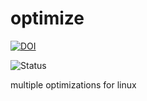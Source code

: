 optimize
========

[![DOI](https://zenodo.org/badge/4102/sinfallas/optimize.svg)](https://zenodo.org/badge/latestdoi/4102/sinfallas/optimize)

![Status](https://api.travis-ci.org/sinfallas/optimize.svg) 

multiple optimizations for linux
